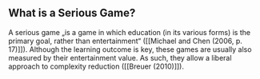 ## What is a Serious Game?
A serious game „is a game in which education (in its various forms) is the primary goal, rather than entertainment“ ([[Michael and Chen (2006, p. 17)]]). Although the learning outcome is key, these games are usually also measured by their entertainment value. As such, they allow a liberal approach to complexity reduction ([[Breuer (2010)]]).